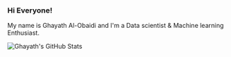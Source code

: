 ### Hi Everyone!

My name is Ghayath Al-Obaidi and I'm a Data scientist & Machine learning Enthusiast.

![Ghayath's GitHub Stats](https://github-readme-stats.vercel.app/api?username=ghayathal-obaidi&theme=onedark)

<!--
**GhayathAl-Obaidi/GhayathAl-Obaidi** is a ✨ _special_ ✨ repository because its `README.md` (this file) appears on your GitHub profile.

Here are some ideas to get you started:

- 🔭 I’m currently working on ...
- 🌱 I’m currently learning ...
- 👯 I’m looking to collaborate on ...
- 🤔 I’m looking for help with ...
- 💬 Ask me about ...
- 📫 How to reach me: ...
- 😄 Pronouns: ...
- ⚡ Fun fact: ...
-->
